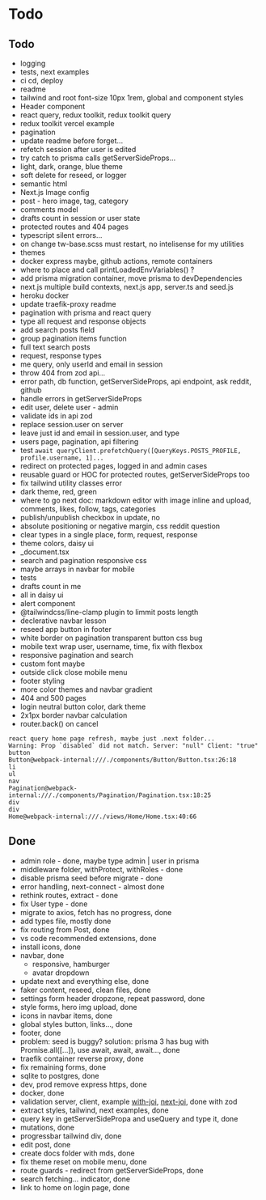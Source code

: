 # Todo

## Todo

- logging
- tests, next examples
- ci cd, deploy
- readme
- tailwind and root font-size 10px 1rem, global and component styles
- Header component
- react query, redux toolkit, redux toolkit query
- redux toolkit vercel example
- pagination
- update readme before forget...
- refetch session after user is edited
- try catch to prisma calls getServerSideProps...
- light, dark, orange, blue theme
- soft delete for reseed, or logger
- semantic html
- Next.js Image config
- post - hero image, tag, category
- comments model
- drafts count in session or user state
- protected routes and 404 pages
- typescript silent errors...
- on change tw-base.scss must restart, no intelisense for my utilities
- themes
- docker express maybe, github actions, remote containers
- where to place and call printLoadedEnvVariables() ?
- add prisma migration container, move prisma to devDependencies
- next.js multiple build contexts, next.js app, server.ts and seed.js
- heroku docker
- update traefik-proxy readme
- pagination with prisma and react query
- type all request and response objects
- add search posts field
- group pagination items function
- full text search posts
- request, response types
- me query, only userId and email in session
- throw 404 from zod api...
- error path, db function, getServerSideProps, api endpoint, ask reddit, github
- handle errors in getServerSideProps
- edit user, delete user - admin
- validate ids in api zod
- replace session.user on server
- leave just id and email in session.user, and type
- users page, pagination, api filtering
- test `await queryClient.prefetchQuery([QueryKeys.POSTS_PROFILE, profile.username, 1]...`
- redirect on protected pages, logged in and admin cases
- reusable guard or HOC for protected routes, getServerSideProps too
- fix tailwind utility classes error
- dark theme, red, green
- where to go next doc: markdown editor with image inline and upload, comments, likes, follow, tags, categories
- publish/unpublish checkbox in update, no
- absolute positioning or negative margin, css reddit question
- clear types in a single place, form, request, response
- theme colors, daisy ui
- \_document.tsx
- search and pagination responsive css
- maybe arrays in navbar for mobile
- tests
- drafts count in me
- all in daisy ui
- alert component
- @tailwindcss/line-clamp plugin to limmit posts length
- declerative navbar lesson
- reseed app button in footer
- white border on pagination transparent button css bug
- mobile text wrap user, username, time, fix with flexbox
- responsive pagination and search
- custom font maybe
- outside click close mobile menu
- footer styling
- more color themes and navbar gradient
- 404 and 500 pages
- login neutral button color, dark theme
- 2x1px border navbar calculation
- router.back() on cancel

```
react query home page refresh, maybe just .next folder...
Warning: Prop `disabled` did not match. Server: "null" Client: "true"
button
Button@webpack-internal:///./components/Button/Button.tsx:26:18
li
ul
nav
Pagination@webpack-internal:///./components/Pagination/Pagination.tsx:18:25
div
div
Home@webpack-internal:///./views/Home/Home.tsx:40:66
```

## Done

- admin role - done, maybe type admin | user in prisma
- middleware folder, withProtect, withRoles - done
- disable prisma seed before migrate - done
- error handling, next-connect - almost done
- rethink routes, extract - done
- fix User type - done
- migrate to axios, fetch has no progress, done
- add types file, mostly done
- fix routing from Post, done
- vs code recommended extensions, done
- install icons, done
- navbar, done
  - responsive, hamburger
  - avatar dropdown
- update next and everything else, done
- faker content, reseed, clean files, done
- settings form header dropzone, repeat password, done
- style forms, hero img upload, done
- icons in navbar items, done
- global styles button, links..., done
- footer, done
- problem: seed is buggy? solution: prisma 3 has bug with Promise.all([...]), use await, await, await..., done
- traefik container reverse proxy, done
- fix remaining forms, done
- sqlite to postgres, done
- dev, prod remove express https, done
- docker, done
- validation server, client, example [with-joi](https://github.com/vercel/next.js/tree/canary/examples/with-joi), [next-joi](https://github.com/codecoolture/next-joi), done with zod
- extract styles, tailwind, next examples, done
- query key in getServerSidePropa and useQuery and type it, done
- mutations, done
- progressbar tailwind div, done
- edit post, done
- create docs folder with mds, done
- fix theme reset on mobile menu, done
- route guards - redirect from getServerSideProps, done
- search fetching... indicator, done
- link to home on login page, done
